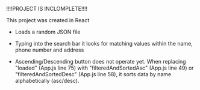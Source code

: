 !!!!PROJECT IS INCLOMPLETE!!!!

This project was created in React

- Loads a random JSON file

- Typing into the search bar it looks for matching values within the name, phone number and address

- Ascending/Descending button does not operate yet.
When replacing "loaded" (App.js line 75) with "filteredAndSortedAsc" (App.js line 49) or "filteredAndSortedDesc" (App.js line 58), it sorts data by name alphabetically (asc/desc).